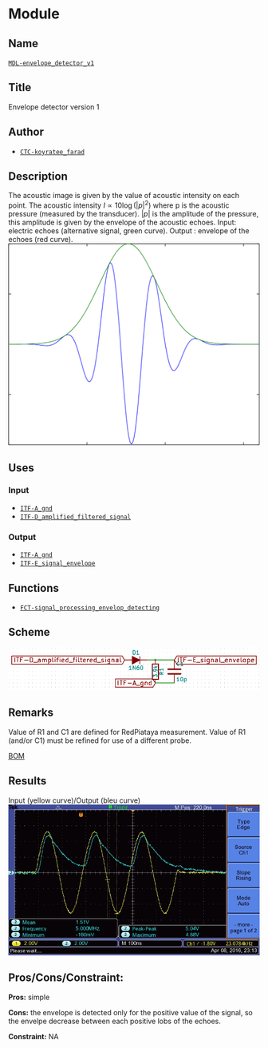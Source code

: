 # Module
<!---![](viewme.png)--->

## Name
[`MDL-envelope_detector_v1`]()

## Title
Envelope detector version 1

## Author
* [`CTC-koyratee_farad`]()

## Description
The acoustic image is given by the value of acoustic intensity on each point. The acoustic intensity $I \propto 10 \log \left( \left| p \right|^2\right)$ where p is the acoustic pressure (measured by the transducer). $\left| p \right|$ is the amplitude of the pressure, this amplitude is given by the envelope of the acoustic echoes.
Input: electric echoes (alternative signal, green curve).
Output : envelope of the echoes (red curve).
![](./images/pulseb.png)

## Uses
### Input
* [`ITF-A_gnd`]()
* [`ITF-D_amplified_filtered_signal`]()

### Output
* [`ITF-A_gnd`]()
* [`ITF-E_signal_envelope`]()

## Functions
* [`FCT-signal_processing_envelop_detecting`]()

## Scheme
![](images/scheme.png)

## Remarks
Value of R1 and C1 are defined for RedPiataya measurement.
Value of R1 (and/or C1) must be refined for use of a different probe.

[BOM](./src/MDL-envelope_detector_v1.csv)

## Results
Input (yellow curve)/Output (bleu curve)
![](./images/result.jpg)

## Pros/Cons/Constraint:

**Pros:** simple

**Cons:** the envelope is detected only for the positive value of the signal, so the envelpe decrease between each positive lobs of the echoes.

**Constraint:** NA
